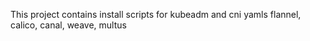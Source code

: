 This project contains install scripts for kubeadm and cni yamls flannel, calico, canal, weave, multus
